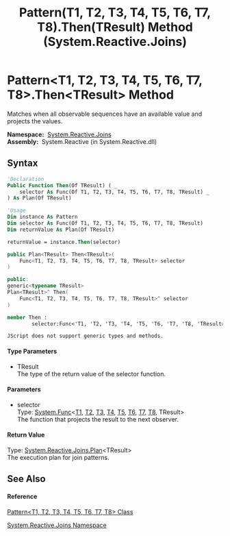 ﻿---
title: Pattern(T1, T2, T3, T4, T5, T6, T7, T8).Then(TResult) Method  (System.Reactive.Joins)
TOCTitle: Then(TResult) Method
ms:assetid: M:System.Reactive.Joins.Pattern`8.Then``1(System.Func{`0,`1,`2,`3,`4,`5,`6,`7,``0})
ms:mtpsurl: https://msdn.microsoft.com/en-us/library/Hh229826(v=VS.103)
ms:contentKeyID: 36069497
ms.date: 06/28/2011
mtps_version: v=VS.103
f1_keywords:
- System.Reactive.Joins.Pattern`8.Then``1
dev_langs:
- CSharp
- JScript
- VB
- FSharp
- c++
---

# Pattern\<T1, T2, T3, T4, T5, T6, T7, T8\>.Then\<TResult\> Method

Matches when all observable sequences have an available value and projects the values.

**Namespace:**  [System.Reactive.Joins](hh211841\(v=vs.103\).md)  
**Assembly:**  System.Reactive (in System.Reactive.dll)

## Syntax

``` vb
'Declaration
Public Function Then(Of TResult) ( _
    selector As Func(Of T1, T2, T3, T4, T5, T6, T7, T8, TResult) _
) As Plan(Of TResult)
```

``` vb
'Usage
Dim instance As Pattern
Dim selector As Func(Of T1, T2, T3, T4, T5, T6, T7, T8, TResult)
Dim returnValue As Plan(Of TResult)

returnValue = instance.Then(selector)
```

``` csharp
public Plan<TResult> Then<TResult>(
    Func<T1, T2, T3, T4, T5, T6, T7, T8, TResult> selector
)
```

``` c++
public:
generic<typename TResult>
Plan<TResult>^ Then(
    Func<T1, T2, T3, T4, T5, T6, T7, T8, TResult>^ selector
)
```

``` fsharp
member Then : 
        selector:Func<'T1, 'T2, 'T3, 'T4, 'T5, 'T6, 'T7, 'T8, 'TResult> -> Plan<'TResult> 
```

``` jscript
JScript does not support generic types and methods.
```

#### Type Parameters

  - TResult  
    The type of the return value of the selector function.

#### Parameters

  - selector  
    Type: [System.Func](https://msdn.microsoft.com/en-us/library/Dd267613)\<[T1](hh229671\(v=vs.103\).md), [T2](hh229671\(v=vs.103\).md), [T3](hh229671\(v=vs.103\).md), [T4](hh229671\(v=vs.103\).md), [T5](hh229671\(v=vs.103\).md), [T6](hh229671\(v=vs.103\).md), [T7](hh229671\(v=vs.103\).md), [T8](hh229671\(v=vs.103\).md), TResult\>  
    The function that projects the result to the next observer.  

#### Return Value

Type: [System.Reactive.Joins.Plan](hh229039\(v=vs.103\).md)\<TResult\>  
The execution plan for join patterns.  

## See Also

#### Reference

[Pattern\<T1, T2, T3, T4, T5, T6, T7, T8\> Class](hh229671\(v=vs.103\).md)

[System.Reactive.Joins Namespace](hh211841\(v=vs.103\).md)

